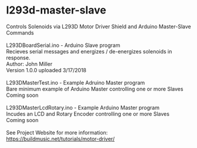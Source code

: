 # l293d-master-slave
Controls Solenoids via L293D Motor Driver Shield and Arduino Master-Slave Commands<br>
<br>
L293DBoardSerial.ino - Arduino Slave program <br>
Recieves serial messages and energizes / de-energizes solenoids in response. <br>
Author: John Miller <br>
Version 1.0.0 uploaded 3/17/2018 <br>
<br>
L293DMasterTest.ino - Example Adruino Master program <br>
Bare minimum example of Arduino Master controlling one or more Slaves <br>
Coming soon <br>
<br>
L293DMasterLcdRotary.ino - Example Arduino Master program <br>
Incudes an LCD and Rotary Encoder controlling one or more Slaves <br>
Coming soon <br>
<br>
See Project Website for more information: <A HREF="https://buildmusic.net/tutorials/motor-driver/">https://buildmusic.net/tutorials/motor-driver/</A><br> 
